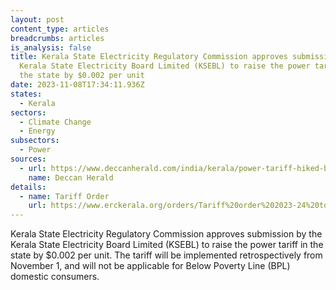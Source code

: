 ```yaml
---
layout: post
content_type: articles
breadcrumbs: articles
is_analysis: false
title: Kerala State Electricity Regulatory Commission approves submission by the
  Kerala State Electricity Board Limited (KSEBL) to raise the power tariff in
  the state by $0.002 per unit
date: 2023-11-08T17:34:11.936Z
states:
  - Kerala
sectors:
  - Climate Change
  - Energy
subsectors:
  - Power
sources:
  - url: https://www.deccanherald.com/india/kerala/power-tariff-hiked-by-20-paise-per-unit-in-kerala-bpl-consumers-exempted-2754443
    name: Deccan Herald
details:
  - name: Tariff Order
    url: https://www.erckerala.org/orders/Tariff%20order%202023-24%20to%202026-27-Final_October-2023-rev1.pdf
---
```

Kerala State Electricity Regulatory Commission approves submission by the Kerala State Electricity Board Limited (KSEBL) to raise the power tariff in the state by $0.002 per unit. The tariff will be implemented retrospectively from November 1, and will not be applicable for Below Poverty Line (BPL) domestic consumers.